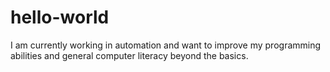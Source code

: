 # hello-world

I am currently working in automation and want to improve my programming abilities and general computer literacy beyond the basics.
